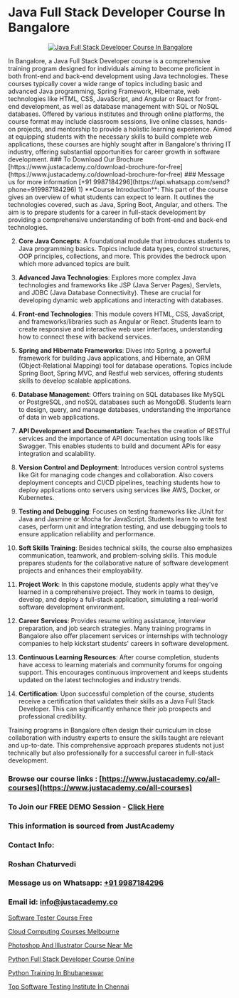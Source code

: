 # Java Full Stack Developer Course In Bangalore

<p align="center">
  <a href="https://justacademy.co/program-detail/full-stack-web-development">
    <img src="https://justacademy.co/storage2/program_images/1704700371.webp" alt="Java Full Stack Developer Course In Bangalore">
  </a>
</p>
In Bangalore, a Java Full Stack Developer course is a comprehensive training program designed for individuals aiming to become proficient in both front-end and back-end development using Java technologies. These courses typically cover a wide range of topics including basic and advanced Java programming, Spring Framework, Hibernate, web technologies like HTML, CSS, JavaScript, and Angular or React for front-end development, as well as database management with SQL or NoSQL databases. Offered by various institutes and through online platforms, the course format may include classroom sessions, live online classes, hands-on projects, and mentorship to provide a holistic learning experience. Aimed at equipping students with the necessary skills to build complete web applications, these courses are highly sought after in Bangalore's thriving IT industry, offering substantial opportunities for career growth in software development.
### To Download Our Brochure [https://www.justacademy.co/download-brochure-for-free](https://www.justacademy.co/download-brochure-for-free)
### Message us for more information [+91 9987184296](https://api.whatsapp.com/send?phone=919987184296)
1) **Course Introduction**: This part of the course gives an overview of what students can expect to learn. It outlines the technologies covered, such as Java, Spring Boot, Angular, and others. The aim is to prepare students for a career in full-stack development by providing a comprehensive understanding of both front-end and back-end technologies.

2) **Core Java Concepts**: A foundational module that introduces students to Java programming basics. Topics include data types, control structures, OOP principles, collections, and more. This provides the bedrock upon which more advanced topics are built.

3) **Advanced Java Technologies**: Explores more complex Java technologies and frameworks like JSP (Java Server Pages), Servlets, and JDBC (Java Database Connectivity). These are crucial for developing dynamic web applications and interacting with databases.

4) **Front-end Technologies**: This module covers HTML, CSS, JavaScript, and frameworks/libraries such as Angular or React. Students learn to create responsive and interactive web user interfaces, understanding how to connect these with backend services.

5) **Spring and Hibernate Frameworks**: Dives into Spring, a powerful framework for building Java applications, and Hibernate, an ORM (Object-Relational Mapping) tool for database operations. Topics include Spring Boot, Spring MVC, and Restful web services, offering students skills to develop scalable applications.

6) **Database Management**: Offers training on SQL databases like MySQL or PostgreSQL, and noSQL databases such as MongoDB. Students learn to design, query, and manage databases, understanding the importance of data in web applications.

7) **API Development and Documentation**: Teaches the creation of RESTful services and the importance of API documentation using tools like Swagger. This enables students to build and document APIs for easy integration and scalability.

8) **Version Control and Deployment**: Introduces version control systems like Git for managing code changes and collaboration. Also covers deployment concepts and CI/CD pipelines, teaching students how to deploy applications onto servers using services like AWS, Docker, or Kubernetes.

9) **Testing and Debugging**: Focuses on testing frameworks like JUnit for Java and Jasmine or Mocha for JavaScript. Students learn to write test cases, perform unit and integration testing, and use debugging tools to ensure application reliability and performance.

10) **Soft Skills Training**: Besides technical skills, the course also emphasizes communication, teamwork, and problem-solving skills. This module prepares students for the collaborative nature of software development projects and enhances their employability.

11) **Project Work**: In this capstone module, students apply what they've learned in a comprehensive project. They work in teams to design, develop, and deploy a full-stack application, simulating a real-world software development environment.

12) **Career Services**: Provides resume writing assistance, interview preparation, and job search strategies. Many training programs in Bangalore also offer placement services or internships with technology companies to help kickstart students' careers in software development.

13) **Continuous Learning Resources**: After course completion, students have access to learning materials and community forums for ongoing support. This encourages continuous improvement and keeps students updated on the latest technologies and industry trends.

14) **Certification**: Upon successful completion of the course, students receive a certification that validates their skills as a Java Full Stack Developer. This can significantly enhance their job prospects and professional credibility.

Training programs in Bangalore often design their curriculum in close collaboration with industry experts to ensure the skills taught are relevant and up-to-date. This comprehensive approach prepares students not just technically but also professionally for a successful career in full-stack development.

### Browse our course links : [https://www.justacademy.co/all-courses](https://www.justacademy.co/all-courses) 
### To Join our FREE DEMO Session - [Click Here](https://www.justacademy.co/register-for-course-demo)


### This information is sourced from JustAcademy
### Contact Info:
### Roshan Chaturvedi
### Message us on Whatsapp: [+91 9987184296](https://api.whatsapp.com/send?phone=919987184296)
### Email id: [info@justacademy.co](mailto:info@justacademy.co)
                
[Software Tester Course Free](https://www.linkedin.com/pulse/software-tester-course-free-justacademy-berlin-5lmde?trackingId=S%2Fd%2BYGbvkmPnCJ9x%2F2njUQ%3D%3D&lipi=urn%3Ali%3Apage%3Ad_flagship3_company_admin%3BTlJqsmxlRpm4BSTOQJNHnA%3D%3D)

[Cloud Computing Courses Melbourne](https://www.linkedin.com/pulse/cloud-computing-courses-melbourne-justacademy-mumbai-ashuc?trackingId=PWxsHQdWFSYVdB%2Fo6qNfIA%3D%3D&lipi=urn%3Ali%3Apage%3Ad_flagship3_showcase_admin%3Bd7Lyhom7ShKzEAWk1fq2Tw%3D%3D)

[Photoshop And Illustrator Course Near Me](https://medium.com/@shivamja27/photoshop-and-illustrator-course-near-me-fb45ae297c23)

[Python Full Stack Developer Course Online](https://medium.com/@shivamja27/python-full-stack-developer-course-online-481eabd0a844)

[Python Training In Bhubaneswar](https://justacademyin.github.io/justacademy/python-training-in-bhubaneswar)

[Top Software Testing Institute In Chennai](https://justacademyin.github.io/justacademy/top-software-testing-institute-in-chennai)

